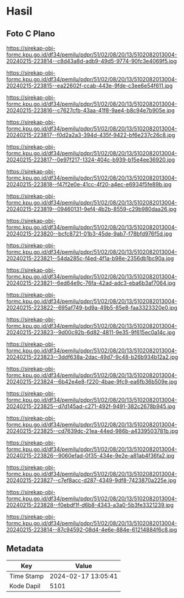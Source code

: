 # Hasil

## Foto C Plano

https://sirekap-obj-formc.kpu.go.id/df34/pemilu/pdpr/51/02/08/20/13/5102082013004-20240215-223814--c8d43a8d-adb9-49d5-9774-90fc3e4069f5.jpg

https://sirekap-obj-formc.kpu.go.id/df34/pemilu/pdpr/51/02/08/20/13/5102082013004-20240215-223815--ea22602f-ccab-443e-9fde-c3ee6e54f611.jpg

https://sirekap-obj-formc.kpu.go.id/df34/pemilu/pdpr/51/02/08/20/13/5102082013004-20240215-223816--c7627cfb-43aa-41f8-9ae4-b8c94e7b905e.jpg

https://sirekap-obj-formc.kpu.go.id/df34/pemilu/pdpr/51/02/08/20/13/5102082013004-20240215-223817--f0d2a2a3-394d-435f-9422-bf6e237c26c8.jpg

https://sirekap-obj-formc.kpu.go.id/df34/pemilu/pdpr/51/02/08/20/13/5102082013004-20240215-223817--0e97f217-1324-404c-b939-b15e4ee36920.jpg

https://sirekap-obj-formc.kpu.go.id/df34/pemilu/pdpr/51/02/08/20/13/5102082013004-20240215-223818--f47f2e0e-41cc-4f20-a4ec-e6934f5fe89b.jpg

https://sirekap-obj-formc.kpu.go.id/df34/pemilu/pdpr/51/02/08/20/13/5102082013004-20240215-223819--09460131-9ef4-4b2b-8559-c29b980daa26.jpg

https://sirekap-obj-formc.kpu.go.id/df34/pemilu/pdpr/51/02/08/20/13/5102082013004-20240215-223820--bcfc8721-01b3-45de-9ab7-f78bfd976f5d.jpg

https://sirekap-obj-formc.kpu.go.id/df34/pemilu/pdpr/51/02/08/20/13/5102082013004-20240215-223821--54da285c-f4ed-4f1a-b98e-2356db1bc90a.jpg

https://sirekap-obj-formc.kpu.go.id/df34/pemilu/pdpr/51/02/08/20/13/5102082013004-20240215-223821--6ed64e9c-76fa-42ad-adc3-eba6b3af7064.jpg

https://sirekap-obj-formc.kpu.go.id/df34/pemilu/pdpr/51/02/08/20/13/5102082013004-20240215-223822--695af749-bd9a-49b5-85e8-faa3323320e0.jpg

https://sirekap-obj-formc.kpu.go.id/df34/pemilu/pdpr/51/02/08/20/13/5102082013004-20240215-223823--9d00c92b-6d82-4811-9e35-9f615ec0a14c.jpg

https://sirekap-obj-formc.kpu.go.id/df34/pemilu/pdpr/51/02/08/20/13/5102082013004-20240215-223823--3ddf638a-2dac-49d7-9c48-b26b934b12a2.jpg

https://sirekap-obj-formc.kpu.go.id/df34/pemilu/pdpr/51/02/08/20/13/5102082013004-20240215-223824--6b42e4e8-f220-4bae-9fc9-ea6fb36b509e.jpg

https://sirekap-obj-formc.kpu.go.id/df34/pemilu/pdpr/51/02/08/20/13/5102082013004-20240215-223825--d7d145ad-c271-492f-9491-382c2678b945.jpg

https://sirekap-obj-formc.kpu.go.id/df34/pemilu/pdpr/51/02/08/20/13/5102082013004-20240215-223825--cd7639dc-21ea-44ed-986b-a4339503781b.jpg

https://sirekap-obj-formc.kpu.go.id/df34/pemilu/pdpr/51/02/08/20/13/5102082013004-20240215-223826--9060efad-0f35-434e-9e2e-a81ab4f36fa2.jpg

https://sirekap-obj-formc.kpu.go.id/df34/pemilu/pdpr/51/02/08/20/13/5102082013004-20240215-223827--c7ef8acc-d287-4349-9df8-7423870a225e.jpg

https://sirekap-obj-formc.kpu.go.id/df34/pemilu/pdpr/51/02/08/20/13/5102082013004-20240215-223828--f0ebdf1f-d6b8-4343-a3a0-5b3fe3321239.jpg

https://sirekap-obj-formc.kpu.go.id/df34/pemilu/pdpr/51/02/08/20/13/5102082013004-20240215-223814--87c94592-08d4-4e6e-884e-61214884f6c8.jpg


## Metadata

| Key        | Value               |
| ---------- | ------------------- |
| Time Stamp | 2024-02-17 13:05:41 |
| Kode Dapil | 5101                |



